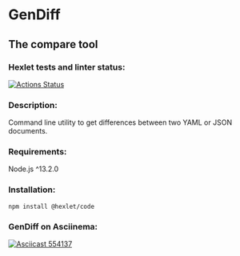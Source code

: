 # GenDiff
## The compare tool

### Hexlet tests and linter status:
[![Actions Status](https://github.com/ikki-li/frontend-project-46/workflows/hexlet-check/badge.svg)](https://github.com/ikki-li/frontend-project-46/actions)

### Description:

Command line utility to get differences between two YAML or JSON documents.

### Requirements:
Node.js ^13.2.0

### Installation:

```
npm install @hexlet/code
```
### GenDiff on Asciinema:
[![Asciicast 554137](https://asciinema.org/a/554173.svg)](https://asciinema.org/a/554173)
